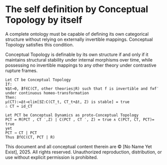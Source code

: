# The self definition by Conceptual Topology by itself

A complete ontology must be capable of defining its own categorical structure without relying on externally invertible mappings. Conceptual Topology satisfies this condition.

Conceptual Topology is definable by its own structure if and only if it maintains structural stability under internal morphisms over time, while possessing no invertible mappings to any other theory under contrastive rupture frames.

```
Let CT be Conceptual Topology
If:
∀Δt→0, ∄f∈C(CT, other theories∣R) such that f is invertible and f≅f′ under continuous homeo-transformation
Then:
μ(CT):=Δt→ϵlim[∃Z:C(CT_t, CT_t+Δt, Z) is stable] = true
∴ CT ≈ id_CT

Let PCT be Conceptual Dynamics as proto-Conceptual Topology
PCT = M(PCT , CT ′,Z) | C(PCT , CT ′, Z) = true ∧ C(PCT, CT, PCT)= true
yet
PCT → CT | PCT
Thus ∄f∈C(CT, PCT | R)
```

This document and all conceptual content therein are © [No Name Yet Exist], 2025. All rights reserved. Unauthorized reproduction, distribution, or use without explicit permission is prohibited.
